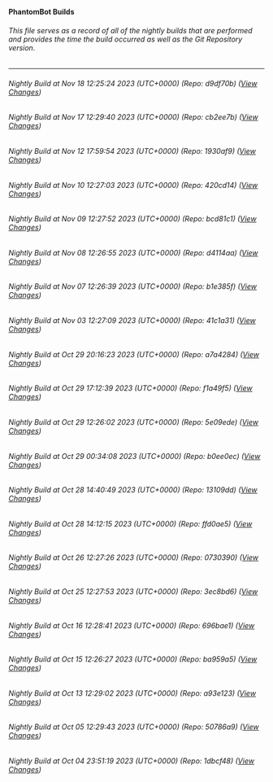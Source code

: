 **PhantomBot Builds**

###### This file serves as a record of all of the nightly builds that are performed and provides the time the build occurred as well as the Git Repository version.
-------------------------------------------------------------------------------------------------------------
###### Nightly Build at Nov 18 12:25:24 2023 (UTC+0000) (Repo: d9df70b) ([View Changes](https://github.com/PhantomBot/PhantomBot/compare/cb2ee7b...d9df70b))
###### Nightly Build at Nov 17 12:29:40 2023 (UTC+0000) (Repo: cb2ee7b) ([View Changes](https://github.com/PhantomBot/PhantomBot/compare/1930af9...cb2ee7b))
###### Nightly Build at Nov 12 17:59:54 2023 (UTC+0000) (Repo: 1930af9) ([View Changes](https://github.com/PhantomBot/PhantomBot/compare/420cd14...1930af9))
###### Nightly Build at Nov 10 12:27:03 2023 (UTC+0000) (Repo: 420cd14) ([View Changes](https://github.com/PhantomBot/PhantomBot/compare/bcd81c1...420cd14))
###### Nightly Build at Nov 09 12:27:52 2023 (UTC+0000) (Repo: bcd81c1) ([View Changes](https://github.com/PhantomBot/PhantomBot/compare/d4114aa...bcd81c1))
###### Nightly Build at Nov 08 12:26:55 2023 (UTC+0000) (Repo: d4114aa) ([View Changes](https://github.com/PhantomBot/PhantomBot/compare/b1e385f...d4114aa))
###### Nightly Build at Nov 07 12:26:39 2023 (UTC+0000) (Repo: b1e385f) ([View Changes](https://github.com/PhantomBot/PhantomBot/compare/41c1a31...b1e385f))
###### Nightly Build at Nov 03 12:27:09 2023 (UTC+0000) (Repo: 41c1a31) ([View Changes](https://github.com/PhantomBot/PhantomBot/compare/a7a4284...41c1a31))
###### Nightly Build at Oct 29 20:16:23 2023 (UTC+0000) (Repo: a7a4284) ([View Changes](https://github.com/PhantomBot/PhantomBot/compare/f1a49f5...a7a4284))
###### Nightly Build at Oct 29 17:12:39 2023 (UTC+0000) (Repo: f1a49f5) ([View Changes](https://github.com/PhantomBot/PhantomBot/compare/5e09ede...f1a49f5))
###### Nightly Build at Oct 29 12:26:02 2023 (UTC+0000) (Repo: 5e09ede) ([View Changes](https://github.com/PhantomBot/PhantomBot/compare/b0ee0ec...5e09ede))
###### Nightly Build at Oct 29 00:34:08 2023 (UTC+0000) (Repo: b0ee0ec) ([View Changes](https://github.com/PhantomBot/PhantomBot/compare/13109dd...b0ee0ec))
###### Nightly Build at Oct 28 14:40:49 2023 (UTC+0000) (Repo: 13109dd) ([View Changes](https://github.com/PhantomBot/PhantomBot/compare/ffd0ae5...13109dd))
###### Nightly Build at Oct 28 14:12:15 2023 (UTC+0000) (Repo: ffd0ae5) ([View Changes](https://github.com/PhantomBot/PhantomBot/compare/0730390...ffd0ae5))
###### Nightly Build at Oct 26 12:27:26 2023 (UTC+0000) (Repo: 0730390) ([View Changes](https://github.com/PhantomBot/PhantomBot/compare/3ec8bd6...0730390))
###### Nightly Build at Oct 25 12:27:53 2023 (UTC+0000) (Repo: 3ec8bd6) ([View Changes](https://github.com/PhantomBot/PhantomBot/compare/696bae1...3ec8bd6))
###### Nightly Build at Oct 16 12:28:41 2023 (UTC+0000) (Repo: 696bae1) ([View Changes](https://github.com/PhantomBot/PhantomBot/compare/ba959a5...696bae1))
###### Nightly Build at Oct 15 12:26:27 2023 (UTC+0000) (Repo: ba959a5) ([View Changes](https://github.com/PhantomBot/PhantomBot/compare/a93e123...ba959a5))
###### Nightly Build at Oct 13 12:29:02 2023 (UTC+0000) (Repo: a93e123) ([View Changes](https://github.com/PhantomBot/PhantomBot/compare/50786a9...a93e123))
###### Nightly Build at Oct 05 12:29:43 2023 (UTC+0000) (Repo: 50786a9) ([View Changes](https://github.com/PhantomBot/PhantomBot/compare/1dbcf48...50786a9))
###### Nightly Build at Oct 04 23:51:19 2023 (UTC+0000) (Repo: 1dbcf48) ([View Changes](https://github.com/PhantomBot/PhantomBot/compare/66fa6c9...1dbcf48))
